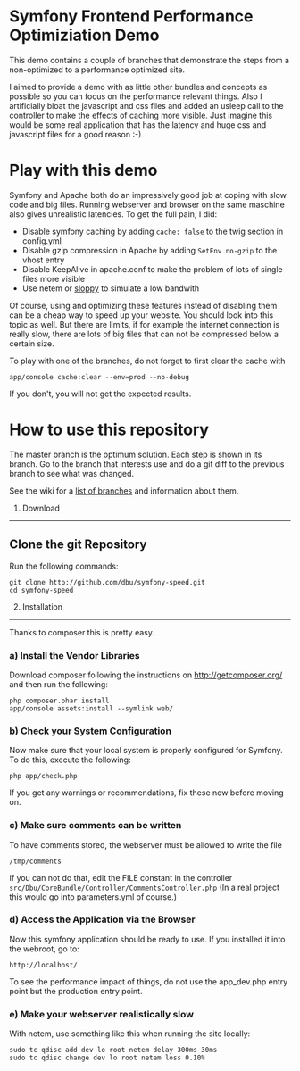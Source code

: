 Symfony Frontend Performance Optimiziation Demo
===============================================

This demo contains a couple of branches that demonstrate the steps from a
non-optimized to a performance optimized site.

I aimed to provide a demo with as little other bundles and concepts as possible so you can
focus on the performance relevant things. Also I artificially bloat the
javascript and css files and added an usleep call to the controller to make the effects of caching
more visible. Just imagine this would be some real application that has the
latency and huge css and javascript files for a good reason :-)

# Play with this demo

Symfony and Apache both do an impressively good job at coping with slow code
and big files. Running webserver and browser on the same maschine also gives
unrealistic latencies. To get the full pain, I did:

* Disable symfony caching by adding ``cache: false`` to the twig section in config.yml
* Disable gzip compression in Apache by adding ``SetEnv no-gzip`` to the vhost entry
* Disable KeepAlive in apache.conf to make the problem of lots of single files more visible
* Use netem or [sloppy](http://www.dallaway.com/sloppy/) to simulate a low bandwith

Of course, using and optimizing these features instead of disabling them can be
a cheap way to speed up your website. You should look into this topic as well.
But there are limits, if for example the internet connection is really slow,
there are lots of big files that can not be compressed below a certain size.

To play with one of the branches, do not forget to first clear the cache with

    app/console cache:clear --env=prod --no-debug

If you don't, you will not get the expected results.


# How to use this repository

The master branch is the optimum solution. Each step is shown in its branch.
Go to the branch that interests use and do a git diff to the previous branch to
see what was changed.

See the wiki for a [list of branches](https://github.com/dbu/symfony-speed/wiki)
and information about them.


1) Download
-----------

## Clone the git Repository

Run the following commands:

    git clone http://github.com/dbu/symfony-speed.git
    cd symfony-speed


2) Installation
---------------

Thanks to composer this is pretty easy.

### a) Install the Vendor Libraries

Download composer following the instructions on http://getcomposer.org/ and
then run the following:

    php composer.phar install
    app/console assets:install --symlink web/


### b) Check your System Configuration

Now make sure that your local system is properly configured
for Symfony. To do this, execute the following:

    php app/check.php

If you get any warnings or recommendations, fix these now before moving on.


### c) Make sure comments can be written

To have comments stored, the webserver must be allowed to write the file

    /tmp/comments

 If you can not do that, edit the FILE constant in the controller
``src/Dbu/CoreBundle/Controller/CommentsController.php``
(In a real project this would go into parameters.yml of course.)


### d) Access the Application via the Browser

Now this symfony application should be ready to use. If you installed it into
the webroot, go to:

    http://localhost/

To see the performance impact of things, do not use the app_dev.php entry point
but the production entry point.

### e) Make your webserver realistically slow

With netem, use something like this when running the site locally:

    sudo tc qdisc add dev lo root netem delay 300ms 30ms
    sudo tc qdisc change dev lo root netem loss 0.10%
